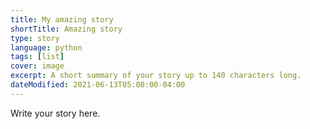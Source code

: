```yaml
---
title: My amazing story
shortTitle: Amazing story
type: story
language: python
tags: [list]
cover: image
excerpt: A short summary of your story up to 140 characters long.
dateModified: 2021-06-13T05:00:00-04:00
---
```


Write your story here.

